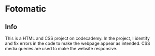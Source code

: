 # Fotomatic
## Info
This is a HTML and CSS project on codecademy. In the project, I identify and fix errors in the code to make the webpage appear as intended. CSS media queries are used to make the website responsive.
